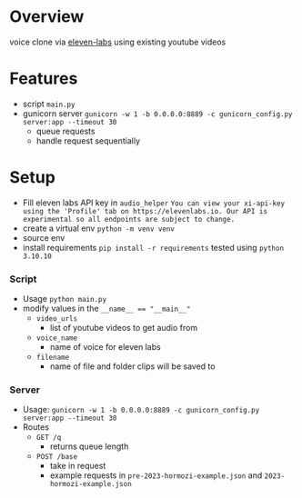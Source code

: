 # Overview

voice clone via [eleven-labs](https://elevenlabs.io/) using existing youtube videos

# Features
- script `main.py` 
- gunicorn server `gunicorn -w 1 -b 0.0.0.0:8889 -c gunicorn_config.py server:app --timeout 30`
    - queue requests
    - handle request sequentially

# Setup
- Fill eleven labs API key in `audio_helper`
`You can view your xi-api-key using the 'Profile' tab on https://elevenlabs.io. Our API is experimental so all endpoints are subject to change.`
- create a virtual env `python -m venv venv`
- source env
- install requirements `pip install -r requirements` tested using `python 3.10.10`

### Script
- Usage `python main.py`
- modify values in the `__name__ == "__main__"`
    - `video_urls` 
        - list of youtube videos to get audio from
    - `voice_name`
        - name of voice for eleven labs
    - `filename`
        - name of file and folder clips will be saved to

### Server
- Usage: `gunicorn -w 1 -b 0.0.0.0:8889 -c gunicorn_config.py server:app --timeout 30`
- Routes
    - `GET /q`
        - returns queue length
    - `POST /base`
        - take in request
        - example requests in `pre-2023-hormozi-example.json` and `2023-hormozi-example.json`
